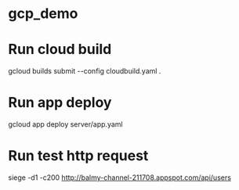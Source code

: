 # gcp_demo

# Run cloud build
gcloud builds submit --config cloudbuild.yaml .

# Run app deploy
gcloud app deploy server/app.yaml

# Run test http request
siege -d1 -c200 http://balmy-channel-211708.appspot.com/api/users